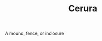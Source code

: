 ---
title: Cerura
letter: C
permalink: "/definitions/bld-cerura.html"
body: A mound, fence, or inclosure
published_at: '2018-07-07'
source: Black's Law Dictionary 2nd Ed (1910)
layout: post
---